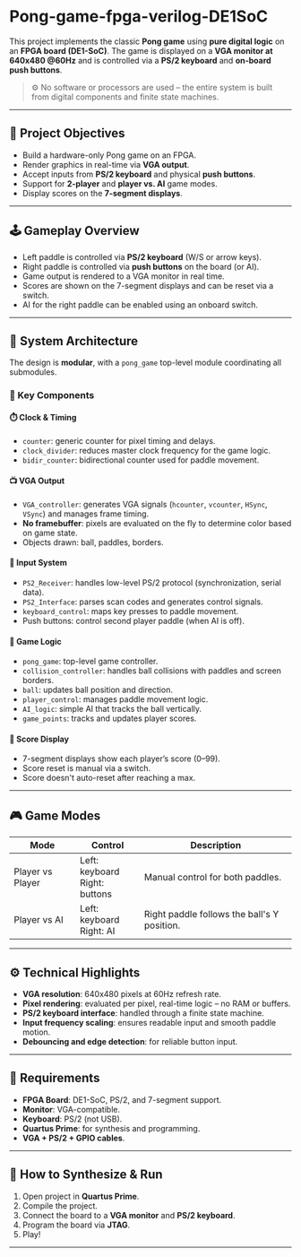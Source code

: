 # Pong-game-fpga-verilog-DE1SoC
This project implements the classic **Pong game** using **pure digital logic** on an **FPGA board (DE1-SoC)**. The game is displayed on a **VGA monitor at 640x480 @60Hz** and is controlled via a **PS/2 keyboard** and **on-board push buttons**.

> ⚙️ No software or processors are used – the entire system is built from digital components and finite state machines.

---

## 🎯 Project Objectives

- Build a hardware-only Pong game on an FPGA.
- Render graphics in real-time via **VGA output**.
- Accept inputs from **PS/2 keyboard** and physical **push buttons**.
- Support for **2-player** and **player vs. AI** game modes.
- Display scores on the **7-segment displays**.

---

## 🕹️ Gameplay Overview

- Left paddle is controlled via **PS/2 keyboard** (W/S or arrow keys).
- Right paddle is controlled via **push buttons** on the board (or AI).
- Game output is rendered to a VGA monitor in real time.
- Scores are shown on the 7-segment displays and can be reset via a switch.
- AI for the right paddle can be enabled using an onboard switch.

---

## 🧱 System Architecture

The design is **modular**, with a `pong_game` top-level module coordinating all submodules.

### 🔧 Key Components

#### ⏱️ Clock & Timing
- `counter`: generic counter for pixel timing and delays.
- `clock_divider`: reduces master clock frequency for the game logic.
- `bidir_counter`: bidirectional counter used for paddle movement.

#### 📺 VGA Output
- `VGA_controller`: generates VGA signals (`hcounter`, `vcounter`, `HSync`, `VSync`) and manages frame timing.
- **No framebuffer**: pixels are evaluated on the fly to determine color based on game state.
- Objects drawn: ball, paddles, borders.

#### 🎹 Input System
- `PS2_Receiver`: handles low-level PS/2 protocol (synchronization, serial data).
- `PS2_Interface`: parses scan codes and generates control signals.
- `keyboard_control`: maps key presses to paddle movement.
- Push buttons: control second player paddle (when AI is off).

#### 🧠 Game Logic
- `pong_game`: top-level game controller.
- `collision_controller`: handles ball collisions with paddles and screen borders.
- `ball`: updates ball position and direction.
- `player_control`: manages paddle movement logic.
- `AI_logic`: simple AI that tracks the ball vertically.
- `game_points`: tracks and updates player scores.

#### 🔢 Score Display
- 7-segment displays show each player’s score (0–99).
- Score reset is manual via a switch.
- Score doesn't auto-reset after reaching a max.

---

## 🎮 Game Modes

| Mode            | Control             | Description                                  |
|-----------------|---------------------|----------------------------------------------|
| Player vs Player | Left: keyboard<br>Right: buttons | Manual control for both paddles.          |
| Player vs AI     | Left: keyboard<br>Right: AI     | Right paddle follows the ball's Y position. |

---

## ⚙️ Technical Highlights

- **VGA resolution**: 640x480 pixels at 60Hz refresh rate.
- **Pixel rendering**: evaluated per pixel, real-time logic – no RAM or buffers.
- **PS/2 keyboard interface**: handled through a finite state machine.
- **Input frequency scaling**: ensures readable input and smooth paddle motion.
- **Debouncing and edge detection**: for reliable button input.

---

## 🧪 Requirements

- **FPGA Board**: DE1-SoC, PS/2, and 7-segment support.
- **Monitor**: VGA-compatible.
- **Keyboard**: PS/2 (not USB).
- **Quartus Prime**: for synthesis and programming.
- **VGA + PS/2 + GPIO cables**.

---

## 🚀 How to Synthesize & Run

1. Open project in **Quartus Prime**.
2. Compile the project.
3. Connect the board to a **VGA monitor** and **PS/2 keyboard**.
4. Program the board via **JTAG**.
5. Play!

---
